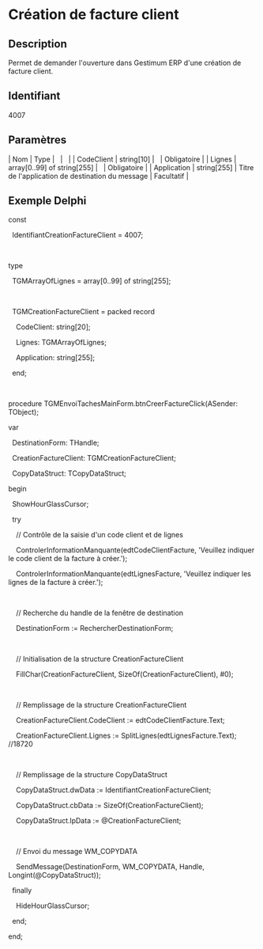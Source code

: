 # Création de facture client
## Description


Permet de demander l'ouverture dans Gestimum ERP d'une création de facture client.


## Identifiant


4007


## Paramètres









| Nom | Type |   |   |
| CodeClient | string[10] |   | Obligatoire |
| Lignes | array[0..99] of string[255] |   | Obligatoire |
| Application | string[255] | Titre de l'application de destination du message | Facultatif |


## Exemple Delphi


const


  IdentifiantCreationFactureClient = 4007;


 


type


  TGMArrayOfLignes = array[0..99] of string[255];


 


  TGMCreationFactureClient = packed record


    CodeClient: string[20];


    Lignes: TGMArrayOfLignes;


    Application: string[255];


  end;


 


procedure TGMEnvoiTachesMainForm.btnCreerFactureClick(ASender: TObject);


var


  DestinationForm: THandle;


  CreationFactureClient: TGMCreationFactureClient;


  CopyDataStruct: TCopyDataStruct;


begin


  ShowHourGlassCursor;


  try


    // Contrôle de la saisie d'un code client et de lignes


    ControlerInformationManquante(edtCodeClientFacture, 'Veuillez indiquer le code client de la facture à créer.');


    ControlerInformationManquante(edtLignesFacture, 'Veuillez indiquer les lignes de la facture à créer.');


 


    // Recherche du handle de la fenêtre de destination


    DestinationForm := RechercherDestinationForm;


 


    // Initialisation de la structure CreationFactureClient


    FillChar(CreationFactureClient, SizeOf(CreationFactureClient), #0);


 


    // Remplissage de la structure CreationFactureClient


    CreationFactureClient.CodeClient := edtCodeClientFacture.Text;


    CreationFactureClient.Lignes := SplitLignes(edtLignesFacture.Text); //18720


 


    // Remplissage de la structure CopyDataStruct


    CopyDataStruct.dwData := IdentifiantCreationFactureClient;


    CopyDataStruct.cbData := SizeOf(CreationFactureClient);


    CopyDataStruct.lpData := @CreationFactureClient;


 


    // Envoi du message WM\_COPYDATA


    SendMessage(DestinationForm, WM\_COPYDATA, Handle, Longint(@CopyDataStruct));


  finally


    HideHourGlassCursor;


  end;


end;


